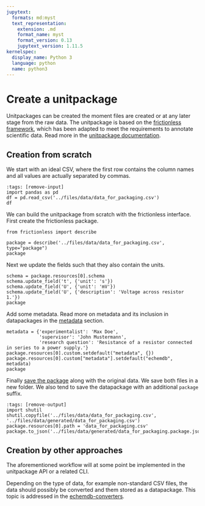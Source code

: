 ```yaml
---
jupytext:
  formats: md:myst
  text_representation:
    extension: .md
    format_name: myst
    format_version: 0.13
    jupytext_version: 1.11.5
kernelspec:
  display_name: Python 3
  language: python
  name: python3
---
```

# Create a unitpackage

Unitpackages can be created the moment files are created or at any later stage from the raw data.
The unitpackage is based on the [frictionless framework](https://framework.frictionlessdata.io/),
which has been adapted to meet the requirements to annotate scientific data.
Read more in the [unitpackage documentation](https://echemdb.github.io/unitpackage/usage/unitpackage.html).

## Creation from scratch

We start with an ideal CSV, where the first row contains the column names and all values are actually separated by commas.

```{code-cell} ipython3
:tags: [remove-input]
import pandas as pd
df = pd.read_csv('../files/data/data_for_packaging.csv')
df
```

We can build the unitpackage from scratch with the frictionless interface. First create the frictionless package.

```{code-cell} ipython3
from frictionless import describe

package = describe('../files/data/data_for_packaging.csv', type="package")
package
```

Next we update the fields such that they also contain the units.

```{code-cell} ipython3
schema = package.resources[0].schema
schema.update_field('t', {'unit': 's'})
schema.update_field('U', {'unit': 'mV'})
schema.update_field('U', {'description': 'Voltage across resistor 1.'})
package
```

Add some metadata. Read more on metadata and its inclusion in datapackages in the [metadata](metadata.md) section.

```{code-cell} ipython3
metadata = {'experimentalist': 'Max Doe',
            'supervisor': 'John Mustermann',
            'research question': 'Resistance of a resistor connected in series to a power supply.'}
package.resources[0].custom.setdefault("metadata", {})
package.resources[0].custom["metadata"].setdefault("echemdb", metadata)
package
```

Finally [save the package](https://framework.frictionlessdata.io/docs/framework/package.html#saving-descriptor) along with the original data.
We save both files in a new folder.
We also tend to save the datapackage with an additional `package` suffix.

```{code-cell} ipython3
:tags: [remove-output]
import shutil
shutil.copyfile('../files/data/data_for_packaging.csv', '../files/data/generated/data_for_packaging.csv')
package.resources[0].path = 'data_for_packaging.csv'
package.to_json('../files/data/generated/data_for_packaging.package.json')
```

## Creation by other approaches

The aforementioned workflow will at some point be implemented in the unitpackage API or a related CLI.

Depending on the type of data, for example non-standard CSV files, the data should possibly be converted and them stored as a datapackage.
This topic is addressed in the [echemdb-converters](https://echemdb.github.io/echemdb-converters/).
